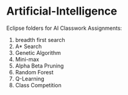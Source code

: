 # Artificial-Intelligence
Eclipse folders for AI Classwork
Assignments:
  1) breadth first search
  2) A* Search
  3) Genetic Algorithm
  4) Mini-max
  5) Alpha Beta Pruning
  6) Random Forest
  7) Q-Learning
  8) Class Competition

